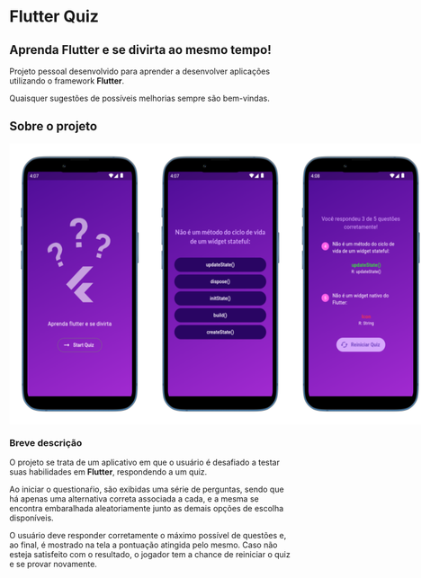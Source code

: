 # Flutter Quiz

## Aprenda Flutter e se divirta ao mesmo tempo!

Projeto pessoal desenvolvido para aprender a desenvolver aplicações utilizando o framework **Flutter**.

Quaisquer sugestões de possíveis melhorias sempre são bem-vindas.

## Sobre o projeto

<div style="display: flex; flex-direction: row; justify-content: space-between;">
<img 
    src="./assets/readmeImages/homePage.png" 
    style="width: 250px; height: 500px; margin: 0;" 
/>
<img 
    src="./assets/readmeImages/quizPage.png" 
    style=" width: 250px; height: 500px; margin: 0;" 
/>
<img 
    src="./assets/readmeImages/resultPage.png" 
    style=" width: 250px; height: 500px; margin: 0;" 
/>

</div>

### Breve descrição 

O projeto se trata de um aplicativo em que o usuário é desafiado a testar suas habilidades em **Flutter**, respondendo a um quiz.

Ao iniciar o questionaŕio, são exibidas uma série de perguntas, sendo que há apenas uma alternativa correta associada a cada, e a mesma se encontra embaralhada aleatoriamente junto as demais opções de escolha disponíveis.

O usuário deve responder corretamente o máximo possível de questões e, ao final, é mostrado na tela a pontuação atingida pelo mesmo. Caso não esteja satisfeito com o resultado, o jogador tem a chance de reiniciar o quiz e se provar novamente.